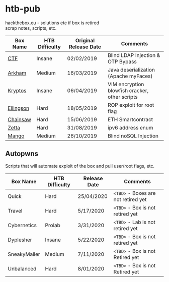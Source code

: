 # htb-pub

hackthebox.eu - solutions etc if box is retired  
scrap notes, scripts, etc.

| Box Name  | HTB Difficulty  | Original Release Date | Comments| 
|------|-----|-----|-----|
| [CTF](https://github.com/nutty-guineapig/htb-pub/tree/master/CTF) | Insane | 02/02/2019 |Blind LDAP Injection & OTP Bypass |
| [Arkham](https://github.com/nutty-guineapig/htb-pub/tree/master/arkham) | Medium | 16/03/2019 | Java deserialization (Apache myFaces)|
| [Kryptos](https://github.com/nutty-guineapig/htb-pub/tree/master/kryptos) | Insane | 06/04/2019 | VIM encryption blowfish cracker, other scripts|
| [Ellingson](https://github.com/nutty-guineapig/htb-pub/tree/master/ellingson) |Hard|18/05/2019| ROP exploit for root flag |
| [Chainsaw](https://github.com/nutty-guineapig/htb-pub/tree/master/chainsaw) | Hard | 15/06/2019| ETH Smartcontract |
| [Zetta](https://github.com/nutty-guineapig/htb-pub/tree/master/zetta) | Hard | 31/08/2019 | ipv6 address enum | 
| [Mango](https://github.com/nutty-guineapig/htb-pub/tree/master/mango) | Medium | 26/10/2019 | Blind noSQL Injection |

## Autopwns
Scripts that will automate exploit of the box and pull user/root flags, etc.

| Box Name | HTB Difficulty | Release Date | Comments |
|----|-----|----|----|
| Quick | Hard  |  25/04/2020 | `<TBD>` - Boxes are not retired yet |
| Travel | Hard |  5/17/2020 | `<TBD>` - Box is not retired yet |
| Cybernetics | Prolab | 3/31/2020 | `<TBD>` - Lab is not retired yet|
| Dyplesher | Insane | 5/22/2020 | `<TBD>` - Box is not retired yet |
| SneakyMailer | Medium | 7/11/2020 | `<TBD>` - Box is not Retired yet |
| Unbalanced | Hard | 8/01/2020 | `<TBD>` - Box is not Retired yet |
